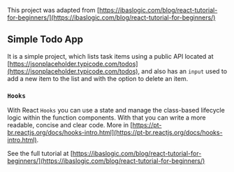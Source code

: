 This project was adapted from [https://ibaslogic.com/blog/react-tutorial-for-beginners/](https://ibaslogic.com/blog/react-tutorial-for-beginners/)

## Simple Todo App

It is a simple project, which lists task items using a public API located at  [https://jsonplaceholder.typicode.com/todos](https://jsonplaceholder.typicode.com/todos), and also has an `input` used to add a new item to the list and with the option to delete an item.

### `Hooks`

With React `Hooks` you can use a state and manage the class-based lifecycle logic within the function components. With that you can write a more readable, concise and clear code.
More in [https://pt-br.reactjs.org/docs/hooks-intro.html](https://pt-br.reactjs.org/docs/hooks-intro.html).

See the full tutorial at [https://ibaslogic.com/blog/react-tutorial-for-beginners/](https://ibaslogic.com/blog/react-tutorial-for-beginners/)



